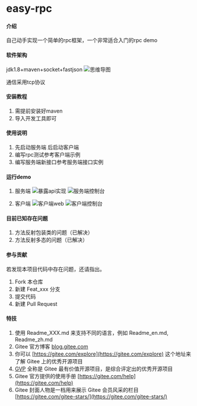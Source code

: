 # easy-rpc

#### 介绍
自己动手实现一个简单的rpc框架，一个非常适合入门的rpc demo

#### 软件架构
jdk1.8+maven+socket+fastjson
![思维导图](https://images.gitee.com/uploads/images/2021/0331/221757_8df57b82_5489834.png "RPC思维导图.png")

通信采用tcp协议


#### 安装教程

1. 需提前安装好maven
2. 导入开发工具即可


#### 使用说明

1.  先启动服务端 后启动客户端
2.  编写rpc测试参考客户端示例
3.  编写服务端新接口参考服务端接口实例  

#### 运行demo

1. 服务端
![暴露api实现](https://images.gitee.com/uploads/images/2021/0422/152504_c3b4f2ff_5489834.png "屏幕截图.png")
![服务端控制台](https://images.gitee.com/uploads/images/2021/0422/152552_c5554211_5489834.png "屏幕截图.png")


2. 客户端
![客户端web](https://images.gitee.com/uploads/images/2021/0422/152721_bc3cb401_5489834.png "屏幕截图.png")
![客户端控制台](https://images.gitee.com/uploads/images/2021/0422/152843_b23baabb_5489834.png "屏幕截图.png")

#### 目前已知存在问题

1. 方法反射包装类的问题（已解决）
2. 方法反射多态的问题（已解决）

#### 参与贡献

若发现本项目代码中存在问题，还请指出。

1.  Fork 本仓库
2.  新建 Feat_xxx 分支
3.  提交代码
4.  新建 Pull Request


#### 特技

1.  使用 Readme\_XXX.md 来支持不同的语言，例如 Readme\_en.md, Readme\_zh.md
2.  Gitee 官方博客 [blog.gitee.com](https://blog.gitee.com)
3.  你可以 [https://gitee.com/explore](https://gitee.com/explore) 这个地址来了解 Gitee 上的优秀开源项目
4.  [GVP](https://gitee.com/gvp) 全称是 Gitee 最有价值开源项目，是综合评定出的优秀开源项目
5.  Gitee 官方提供的使用手册 [https://gitee.com/help](https://gitee.com/help)
6.  Gitee 封面人物是一档用来展示 Gitee 会员风采的栏目 [https://gitee.com/gitee-stars/](https://gitee.com/gitee-stars/)
